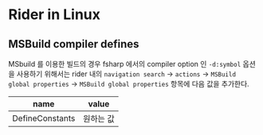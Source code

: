 # Rider in Linux

## MSBuild compiler defines
MSbuild 를 이용한 빌드의 경우 fsharp 에서의 compiler option 인 `-d:symbol` 옵션을 사용하기 위해서는
rider 내의 `navigation search` -> `actions` -> `MSBuild global properties` -> `MSBuild global properties` 항목에 다음 값을 추가한다.

|name | value|
|---|---|
|DefineConstants|원하는 값|